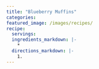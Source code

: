 ```yaml
---
title: "Blueberry Muffins"
categories:
featured_image: /images/recipes/
recipe:
  servings: 
  ingredients_markdown: |-
    *
  directions_markdown: |-
    1.
---
```


